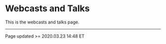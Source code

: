 # Webcasts and Talks

This is the webcasts and talks page.

<hr class="tight"><p class="timestamp">Page updated >= 2020.03.23 14:48 ET</p>
